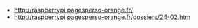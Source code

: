 - http://raspberrypi.pagesperso-orange.fr/
- http://raspberrypi.pagesperso-orange.fr/dossiers/24-02.htm

